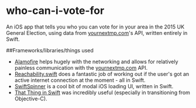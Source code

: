 # who-can-i-vote-for
An iOS app that tells you who you can vote for in your area in the 2015 UK General Election, using data from [yournextmp.com](https://yournextmp.com)'s API, written entirely in Swift.

##Frameworks/libraries/things used
* [Alamofire](https://github.com/Alamofire/Alamofire) helps hugely with the networking and allows for relatively painless communication with the [yournextmp.com](https://yournextmp.com) API.
* [Reachability.swift](https://github.com/ashleymills/Reachability.swift) does a fantastic job of working out if the user's got an active internet connection at the moment - all in Swift.
* [SwiftSpinner](https://github.com/icanzilb/SwiftSpinner) is a cool bit of modal iOS loading UI, written in Swift.
* [That Thing in Swift](https://thatthinginswift.com) was incredibly useful (especially in transitioning from Objective-C).